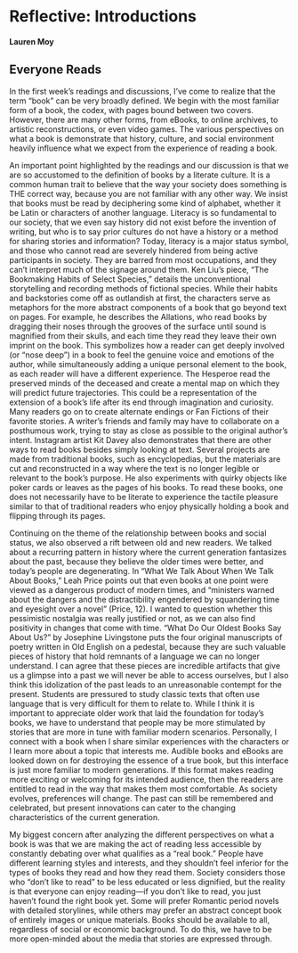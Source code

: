 # Reflective: Introductions

#### Lauren Moy

## Everyone Reads

In the first week’s readings and discussions, I’ve come to realize that the term “book” can be very broadly defined. We begin with the most familiar form of a book, the codex, with pages bound between two covers. However, there are many other forms, from eBooks, to online archives, to artistic reconstructions, or even video games. The various perspectives on what a book is demonstrate that history, culture, and social environment heavily influence what we expect from the experience of reading a book. 
	

An important point highlighted by the readings and our discussion is that we are so accustomed to the definition of books by a literate culture. It is a common human trait to believe that the way your society does something is THE correct way, because you are not familiar with any other way. We insist that books must be read by deciphering some kind of alphabet, whether it be Latin or characters of another language. Literacy is so fundamental to our society, that we even say history did not exist before the invention of writing, but who is to say prior cultures do not have a history or a method for sharing stories and information? Today, literacy is a major status symbol, and those who cannot read are severely hindered from being active participants in society. They are barred from most occupations, and they can’t interpret much of the signage around them. Ken Liu’s piece, “The Bookmaking Habits of Select Species,” details the unconventional storytelling and recording methods of fictional species. While their habits and backstories come off as outlandish at first, the characters serve as metaphors for the more abstract components of a book that go beyond text on pages. For example, he describes the Allations, who read books by dragging their noses through the grooves of the surface until sound is magnified from their skulls, and each time they read they leave their own imprint on the book. This symbolizes how a reader can get deeply involved (or “nose deep”) in a book to feel the genuine voice and emotions of the author, while simultaneously adding a unique personal element to the book, as each reader will have a different experience. The Hesperoe read the preserved minds of the deceased and create a mental map on which they will predict future trajectories. This could be a representation of the extension of a book’s life after its end through imagination and curiosity. Many readers go on to create alternate endings or Fan Fictions of their favorite stories. A writer’s friends and family may have to collaborate on a posthumous work, trying to stay as close as possible to the original author’s intent. Instagram artist Kit Davey also demonstrates that there are other ways to read books besides simply looking at text. Several projects are made from traditional books, such as encyclopedias, but the materials are cut and reconstructed in a way where the text is no longer legible or relevant to the book’s purpose.  He also experiments with quirky objects like poker cards or leaves as the pages of his books. To read these books, one does not necessarily have to be literate to experience the tactile pleasure similar to that of traditional readers who enjoy physically holding a book and flipping through its pages. 
	

Continuing on the theme of the relationship between books and social status, we also observed a rift between old and new readers. We talked about a recurring pattern in history where the current generation fantasizes about the past, because they believe the older times were better, and today’s people are degenerating. In “What We Talk About When We Talk About Books,” Leah Price points out that even books at one point were viewed as a dangerous product of modern times, and “ministers warned about the dangers and the distractibility engendered by squandering time and eyesight over a novel” (Price, 12). I wanted to question whether this pessimistic nostalgia was really justified or not, as we can also find positivity in changes that come with time. “What Do Our Oldest Books Say About Us?” by Josephine Livingstone puts the four original manuscripts of poetry written in Old English on a pedestal, because they are such valuable pieces of history that hold remnants of a language we can no longer understand. I can agree that these pieces are incredible artifacts that give us a glimpse into a past we will never be able to access ourselves, but I also think this idolization of the past leads to an unreasonable contempt for the present. Students are pressured to study classic texts that often use language that is very difficult for them to relate to. While I think it is important to appreciate older work that laid the foundation for today’s books, we have to understand that people may be more stimulated by stories that are more in tune with familiar modern scenarios. Personally, I connect with a book when I share similar experiences with the characters or I learn more about a topic that interests me. Audible books and eBooks are looked down on for destroying the essence of a true book, but this interface is just more familiar to modern generations. If this format makes reading more exciting or welcoming for its intended audience, then the readers are entitled to read in the way that makes them most comfortable. As society evolves, preferences will change. The past can still be remembered and celebrated, but present innovations can cater to the changing characteristics of the current generation. 
	
My biggest concern after analyzing the different perspectives on what a book is was that we are making the act of reading less accessible by constantly debating over what qualifies as a “real book.” People have different learning styles and interests, and they shouldn’t feel inferior for the types of books they read and how they read them. Society considers those who “don’t like to read” to be less educated or less dignified, but the reality is that everyone can enjoy reading—if you don’t like to read, you just haven’t found the right book yet. Some will prefer Romantic period novels with detailed storylines, while others may prefer an abstract concept book of entirely images or unique materials. Books should be available to all, regardless of social or economic background. To do this, we have to be more open-minded about the media that stories are expressed through. 
